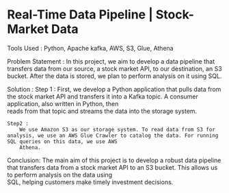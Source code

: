 # Real-Time Data Pipeline | Stock-Market Data
Tools Used : Python, Apache kafka, AWS, S3, Glue, Athena

Problem Statement : 
	In this project, we aim to develop a data pipeline that transfers data from our source, a stock market API, to our destination, an S3 bucket. After the data is stored, 
    we plan to perform analysis on it using SQL.

Solution : 
	Step 1 : 
		First, we develop a Python application that pulls data from the stock market API and transfers it into a Kafka topic. A consumer application, also written in Python, then 		
        reads from that topic and streams the data into the storage system.
	
	Step2 :
		We use Amazon S3 as our storage system. To read data from S3 for analysis, we use an AWS Glue Crawler to catalog the data. For running SQL queries on this data, we use AWS 		
        Athena.

Conclusion:
	The main aim of this project is to develop a robust data pipeline that transfers data from a stock market API to an S3 bucket. This allows us to perform analysis on the data using 	
    SQL, helping customers make timely investment decisions.
